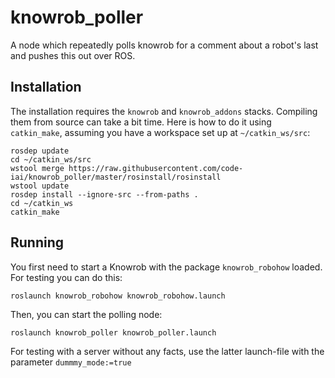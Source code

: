 # knowrob_poller
A node which repeatedly polls knowrob for a comment about a robot's last and pushes this out over ROS.

## Installation
The installation requires the ```knowrob``` and ```knowrob_addons``` stacks. Compiling them from source can take a bit time. Here is how to do it using ```catkin_make```, assuming you have a workspace set up at ```~/catkin_ws/src```:
```shell
rosdep update
cd ~/catkin_ws/src
wstool merge https://raw.githubusercontent.com/code-iai/knowrob_poller/master/rosinstall/rosinstall
wstool update
rosdep install --ignore-src --from-paths .
cd ~/catkin_ws
catkin_make
```

## Running
You first need to start a Knowrob with the package ```knowrob_robohow``` loaded. For testing you can do this:
```shell
roslaunch knowrob_robohow knowrob_robohow.launch
```

Then, you can start the polling node:
```shell
roslaunch knowrob_poller knowrob_poller.launch
```

For testing with a server without any facts, use the latter launch-file with the parameter ```dummmy_mode:=true```
